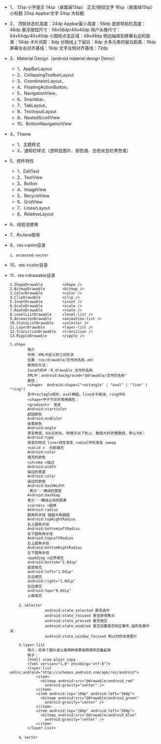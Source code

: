 
* 1、
    12sp 小字提示
    14sp（桌面端13sp） 正文/按钮文字
    16sp（桌面端15sp） 小标题
    20sp Appbar文字
    24sp 大标题
  
* 2、
    顶部状态栏高度：24dp
    Appbar最小高度：56dp
    底部导航栏高度：48dp
    悬浮按钮尺寸：56x56dp/40x40dp
    用户头像尺寸：64x64dp/40x40dp
    小图标点击区域：48x48dp
    侧边抽屉到屏幕右边的距离：56dp
    卡片间距：8dp
    分隔线上下留白：8dp
    大多元素的留白距离：16dp
    屏幕左右对齐基线：16dp
    文字左侧对齐基线：72dp
    
* 3、Material Design（android material design Demo）
    - 1、AppBarLayout
    - 2、CollapsingToolbarLayout
    - 3、CoordinatorLayout，
    - 4、FloatingActionButton、
    - 5、NavigationView、
    - 6、Snackbar、
    - 7、TabLayout、
    - 8、TextInputLayout
    - 9、NestedScrollView
    - 10、BottomNavigationView

* 4、Theme
    - 1、主题样式
    - 2、通知栏样式（透明显图片、颜色值、白色状态栏黑色值）
    
* 5、控件特性
    - 1、EditText
    - 2、TextView
    - 3、Button
    - 4、ImageView
    - 5、RecycleView
    - 6、GridView
    - 7、LinearLayout
    - 8、RelativeLayout

* 6、线程池使用

* 7、RxJava使用

* 9、res->anim目录
    ```
    1、animated-vector
    
    ```

* 10、res->color目录

* 11、res->drawable目录
    ```
    1.ShapeDrawable         <shape />
    2.BitmapDrawable        <bitmap />
    3.ColorDrawable         <color />
    4.ClipDrawable          <clip />
    5.InsetDrawable         <inset />
    6.ScaleDrawable         <scale /> 
    7.RoateDrawable         <roate />
    8.LevelListDrawable     <level-list />
    9.AnimaitonDrawable     <animation-list />
    10.StateListDrawable    <selector />
    11.LayerDrawable        <layer-list />
    12.TransitionDrawable   <transition />
    13.RippleDrawable       <ripple />
   
    1.shape
            简介
            作用：XML中定义的几何形状
            位置：res/drawable/文件的名称.xml
            使用的方法：
            Java代码中：R.drawable.文件的名称
            XML中：android:background="@drawable/文件的名称"
            属性：
            <shape>  Android:shape=["rectangle" | "oval" | "line" | "ring"]
            其中rectagle矩形，oval椭圆，line水平直线，ring环形
            <shape>中子节点的常用属性：
            <gradient>  渐变
            Android:startColor
            起始颜色
            Android:endColor
            结束颜色
            Android:angle
            渐变角度，0从左到右，90表示从下到上，数值为45的整数倍，默认为0；
            Android:type
            渐变的样式 liner线性渐变 radial环形渐变 sweep
            <solid >  内部填充
            Android:color
            填充的颜色
            <stroke >描边
            Android:width
            描边的宽度
            Android:color
            描边的颜色
            Android:dashWidth
             表示'-'横线的宽度
            Android:dashGap
            表示'-'横线之间的距离
            <corners >圆角
            Android:radius
            圆角的半径 值越大角越圆
            Android:topRightRadius
            右上圆角半径
            Android:bottomLeftRadius
            右下圆角角半径
            Android:topLeftRadius
            左上圆角半径
            Android:bottomRightRadius
            左下圆角半径
            <padding >边界填充
            android:bottom="1.0dip"
            底部填充
            android:left="1.0dip"
            左边填充
            android:right="1.0dip"
            右边填充
            android:top="0.0dip"
            上面填充
    
        2、selector
                    android:state_selected 是否选中
                    android:state_focused 是否获得焦点
                    android:state_pressed 是否按压
                    android:state_enabled 是否设置是否响应事件,指所有事件另：
                    android:state_window_focused 默认时的背景图片
    
        3.layer-list
            简介：将多个图片或上面两种效果按照顺序层叠起来
            例子：
            [html] view plain copy
            <?xml version="1.0" encoding="utf-8"?>
            <layer-list xmlns:android="http://schemas.android.com/apk/res/android">
                <item>
                  <bitmap android:src="@drawable/android_red"
                    android:gravity="center" />
                </item>
                <item android:top="10dp" android:left="10dp">
                  <bitmap android:src="@drawable/android_green"
                    android:gravity="center" />
                </item>
                <item android:top="20dp" android:left="20dp">
                  <bitmap android:src="@drawable/android_blue"
                    android:gravity="center" />
                </item>
            </layer-list>
            
        4、vector
    ```




